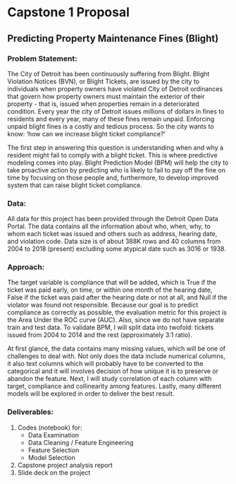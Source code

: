 # Capstone 1 Proposal
## Predicting Property Maintenance Fines (Blight)
  

  
### **Problem Statement**:  

  The City of Detroit has been continuously suffering from Blight. Blight Violation Notices (BVN), or Blight Tickets, are issued by the city to individuals when property owners have violated City of Detroit ordinances that govern how property owners must maintain the exterior of their property - that is, issued when properties remain in a deteriorated condition. Every year the city of Detroit issues millions of dollars in fines to residents and every year, many of these fines remain unpaid. Enforcing unpaid blight fines is a costly and tedious process. So the city wants to know: ‘how can we increase blight ticket compliance?’  

 The first step in answering this question is understanding when and why a resident might fail to comply with a blight ticket. This is where predictive modeling comes into play. Blight Prediction Model (BPM) will help the city to take proactive action by predicting who is likely to fail to pay off the fine on time by focusing on those people and, furthermore, to develop improved system that can raise blight ticket compliance. 
  


### **Data**:  

  All data for this project has been provided through the Detroit Open Data Portal. The data contains all the information about who, when, why, to whom each ticket was issued and others such as address, hearing date, and violation code. Data size is of about 388K rows and 40 columns from 2004 to 2018 (present) excluding some atypical date such as 3016 or 1938. 
  


### **Approach**:  

  The target variable is compliance that will be added, which is True if the ticket was paid early, on time, or within one month of the hearing date, False if the ticket was paid after the hearing date or not at all, and Null if the violator was found not responsible. Because our goal is to predict compliance as correctly as possible, the evaluation metric for this project is the Area Under the ROC curve (AUC). Also, since we do not have separate train and test data. To validate BPM, I will split data into twofold: tickets issued from 2004 to 2014 and the rest (approximately 3:1 ratio).  

  At first glance, the data contains many missing values, which will be one of challenges to deal with. Not only does the data include numerical columns, it also text columns which will probably have to be converted to the categorical and it will involves decision of how unique it is to preserve or abandon the feature. Next, I will study correlation of each column with target, compliance and collinearity among features. Lastly, many different models will be explored in order to deliver the best result. 
  


### **Deliverables**:
1. Codes (notebook) for:
	* Data Examination
	* Data Cleaning / Feature Engineering
	* Feature Selection
	* Model Selection
2. Capstone project analysis report
3. Slide deck on the project
